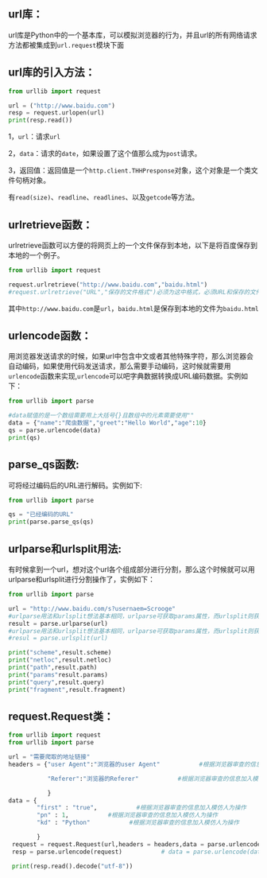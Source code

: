 ## **url库：**

url库是Python中的一个基本库，可以模拟浏览器的行为，并且url的所有网络请求方法都被集成到`url.request`模块下面

## url库的引入方法：

```py
from urllib import request

url = ("http://www.baidu.com")
resp = request.urlopen(url)
print(resp.read())
```

1，`url`：请求`url`

2，`data`：请求的`date`，如果设置了这个值那么成为`post`请求。

3，返回值：返回值是一个`http.client.THHPresponse`对象，这个对象是一个类文件句柄对象。

有`read(size)`、`readline`、`readlines`、以及`getcode`等方法。

## urlretrieve函数：

urlretrieve函数可以方便的将网页上的一个文件保存到本地，以下是将百度保存到本地的一个例子。

```py
from urllib import request

request.urlretrieve("http://www.baidu.com","baidu.html")
#request.urlretrieve("URL","保存的文件格式")必须为这中格式，必须URL和保存的文件格式必须要加上""
```

其中`http://www.baidu.com`是`url`，`baidu.html`是保存到本地的文件为`baidu.html`

## urlencode函数：

用浏览器发送请求的时候，如果url中包含中文或者其他特殊字符，那么浏览器会自动编码，如果使用代码发送请求，那么需要手动编码，这时候就需要用`urlencode`函数来实现,`urlencode`可以吧字典数据转换成URL编码数据。实例如下：

```py
from urllib import parse

#data赋值的是一个数组需要用上大括号{}且数组中的元素需要使用""
data = {"name":"爬虫数据","greet":"Hello World","age":10}
qs = parse.urlencode(data)
print(qs)
```

## parse\_qs函数:

可将经过编码后的URL进行解码。实例如下:

```py
from urllib import parse

qs = "已经编码的URL"
print(parse.parse_qs(qs)
```

## urlparse和urlsplit用法:

有时候拿到一个url，想对这个url各个组成部分进行分割，那么这个时候就可以用urlparse和urlsplit进行分割操作了，实例如下：

```py
from urllib import parse

url = "http://www.baidu.com/s?usernaem=Scrooge"
#urlparse用法和urlsplit想法基本相同，urlparse可获取params属性，而urlsplit则获取不到。
result = parse.urlparse(url)
#urlparse用法和urlsplit想法基本相同，urlparse可获取params属性，而urlsplit则获取不到。
#resul = parse.urlsplit(url)

print("scheme",result.scheme)
print("netloc",result.netloc)
print("path",result.path)
print("params"result.params)
print("query",result.query)
print("fragment",result.fragment)
```

## request.Request类：

```py
from urllib import request
from urllib import parse

url = "需要爬取的地址链接"
headers = {"user Agent":"浏览器的user Agent"           #根据浏览器审查的信息加入模仿人为操作

           "Referer":"浏览器的Referer"           #根据浏览器审查的信息加入模仿人为操作

           }
data = {
        "first" : "true",           #根据浏览器审查的信息加入模仿人为操作
        "pn" : 1,           #根据浏览器审查的信息加入模仿人为操作
        "kd" : "Python"           #根据浏览器审查的信息加入模仿人为操作

        }
 request = request.Request(url,headers = headers,data = parse.urlencode(data).encode("utf-8"),method = "POST")
 resp = parse.urlencode(request)           # data = parse.urlencode(data).encode("utf-8") 通过parse.urlencode将data数据转码成浏览器可识别状态并用encode("utf-8")将转码后的记过变成bytes字节。method = "POST"表示请求方式是post方式。

 print(resp.read().decode("utf-8"))
```



